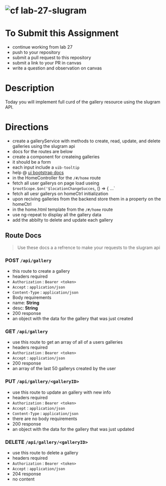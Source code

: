 ![cf](http://i.imgur.com/7v5ASc8.png) lab-27-slugram
====

# To Submit this Assignment
* continue working from lab 27
* push to your repository
* submit a pull request to this repository
* submit a link to your PR in canvas
* write a question and observation on canvas

# Description
Today you will implement full curd of the gallery resource using the slugram API.

# Directions
* create a galleryService with methods to create, read, update, and delete galleries using the slugram api
 * docs for the routes are below
* create a component for createing galleries 
 * it should be a form
 * each input include a `uib-tooltip`
 * help @ [ui bootstrap docs](https://angular-ui.github.io/bootstrap/)
* in the HomeController for the `/#/home` route
 * fetch all user gallerys on page load useing `$rootScope.$on('$locationChangeSucces`, () => { ...`
 * fetch all uesr gallerys on homeCtrl initialization
 * upon reciving galleries from the backend store them in a property on the homeCtrl
* in the home.html template from the `/#/home` route
 * use ng-repeat to display all the gallery data
 * add the abbilty to delete and update each gallery

## Route Docs
> Use these docs a a refrence to make your requests to the slugram api  

### POST `/api/gallery`
* this route to create a gallery
* headers required
 * `Authorization` :  `Bearer <token>`
 * `Accept` :  `application/json`
 * `Content-Type` :  `application/json`
* Body requirements
 * name: **String**
 * desc: **String**  
* 200 response
 * an object with the data for the gallery that was just created
 
### GET `/api/gallery`
* use this route to get an array of all of a users galleries
* headers required
 * `Authorization` :  `Bearer <token>`
 * `Accept` :  `application/json`
* 200 response
 * an array of the last 50 gallerys created by the user   

### PUT `/api/gallery/<galleryID>`
* use this route to update an gallery with new info
* headers required
 * `Authorization` :  `Bearer <token>`
 * `Accept` :  `application/json`
 * `Content-Type` :  `application/json`
* there are no body requirements
* 200 response
 * an object with the data for the gallery that was just updated

### DELETE  `/api/gallery/<galleryID>`
* use this route to delete a gallery
* headers required
 * `Authorization` :  `Bearer <token>`
 * `Accept` :  `application/json`
* 204 response
 * no content
